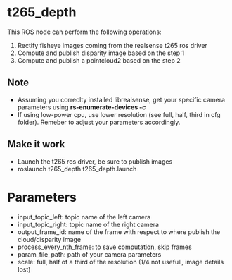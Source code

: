 # t265_depth

This ROS node can perform the following operations:

1. Rectify fisheye images coming from the realsense t265 ros driver
2. Compute and publish disparity image based on the step 1
3. Compute and publish a pointcloud2 based on the step 2

## Note
- Assuming you correclty installed librealsense, get your specific camera parameters using **rs-enumerate-devices -c**
- If using low-power cpu, use lower resolution (see full, half, third in cfg folder). Remeber to adjust your parameters accordingly.

## Make it work
- Launch the t265 ros driver, be sure to publish images
- roslaunch t265_depth t265_depth.launch

# Parameters
- input_topic_left: topic name of the left camera
- input_topic_right: topic name of the right camera
- output_frame_id: name of the frame with respect to where publish the cloud/disparity image
- process_every_nth_frame: to save computation, skip frames
- param_file_path: path of your camera parameters
- scale: full, half of a third of the resolution (1/4 not usefull, image details lost)



